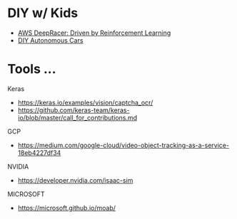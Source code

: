 # DIY w/ Kids
* [AWS DeepRacer: Driven by Reinforcement Learning](https://www.aws.training/Details/eLearning?id=32143)
* [DIY Autonomous Cars](https://diyrobocars.com/)
  
# Tools ...

Keras
* https://keras.io/examples/vision/captcha_ocr/
* https://github.com/keras-team/keras-io/blob/master/call_for_contributions.md

GCP
* https://medium.com/google-cloud/video-object-tracking-as-a-service-18eb4227df34

NVIDIA
* https://developer.nvidia.com/isaac-sim

MICROSOFT
* https://microsoft.github.io/moab/
